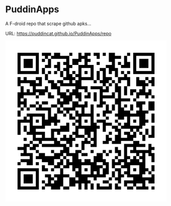 # PuddinApps

A F-droid repo that scrape github apks...

URL: https://puddincat.github.io/PuddinApps/repo

![QRCode](./QRCode.png)
